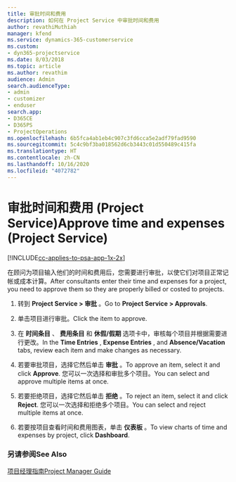 ```yaml
---
title: 审批时间和费用
description: 如何在 Project Service 中审批时间和费用
author: revathiMuthiah
manager: kfend
ms.service: dynamics-365-customerservice
ms.custom:
- dyn365-projectservice
ms.date: 8/03/2018
ms.topic: article
ms.author: revathim
audience: Admin
search.audienceType:
- admin
- customizer
- enduser
search.app:
- D365CE
- D365PS
- ProjectOperations
ms.openlocfilehash: 6b5fca4ab1eb4c907c3fd6cca5e2adf79fad9590
ms.sourcegitcommit: 5c4c9bf3ba018562d6cb3443c01d550489c415fa
ms.translationtype: HT
ms.contentlocale: zh-CN
ms.lasthandoff: 10/16/2020
ms.locfileid: "4072782"
---
```

# <a name="approve-time-and-expenses-project-service"></a><span data-ttu-id="4b41f-103">审批时间和费用 (Project Service)</span><span class="sxs-lookup"><span data-stu-id="4b41f-103">Approve time and expenses (Project Service)</span></span>

[!INCLUDE[cc-applies-to-psa-app-1x-2x](../includes/cc-applies-to-psa-app-1x-2x.md)]

<span data-ttu-id="4b41f-104">在顾问为项目输入他们的时间和费用后，您需要进行审批，以使它们对项目正常记帐或成本计算。</span><span class="sxs-lookup"><span data-stu-id="4b41f-104">After consultants enter their time and expenses for a project, you need to approve them so they are properly billed or costed to projects.</span></span>  
  
1.  <span data-ttu-id="4b41f-105">转到 **Project Service > 审批** 。</span><span class="sxs-lookup"><span data-stu-id="4b41f-105">Go to **Project Service > Approvals**.</span></span>  
  
2.  <span data-ttu-id="4b41f-106">单击项目进行审批。</span><span class="sxs-lookup"><span data-stu-id="4b41f-106">Click the item to approve.</span></span>  
  
3.  <span data-ttu-id="4b41f-107">在 **时间条目** 、 **费用条目** 和 **休假/假期** 选项卡中，审核每个项目并根据需要进行更改。</span><span class="sxs-lookup"><span data-stu-id="4b41f-107">In the **Time Entries** , **Expense Entries** , and **Absence/Vacation** tabs, review each item and make changes as necessary.</span></span>  
  
4.  <span data-ttu-id="4b41f-108">若要审批项目，选择它然后单击 **审批** 。</span><span class="sxs-lookup"><span data-stu-id="4b41f-108">To approve an item, select it and click **Approve**.</span></span> <span data-ttu-id="4b41f-109">您可以一次选择和审批多个项目。</span><span class="sxs-lookup"><span data-stu-id="4b41f-109">You can select and approve multiple items at once.</span></span>  
  
5.  <span data-ttu-id="4b41f-110">若要拒绝项目，选择它然后单击 **拒绝** 。</span><span class="sxs-lookup"><span data-stu-id="4b41f-110">To reject an item, select it and click **Reject**.</span></span> <span data-ttu-id="4b41f-111">您可以一次选择和拒绝多个项目。</span><span class="sxs-lookup"><span data-stu-id="4b41f-111">You can select and reject multiple items at once.</span></span>  
  
6.  <span data-ttu-id="4b41f-112">若要按项目查看时间和费用图表，单击 **仪表板** 。</span><span class="sxs-lookup"><span data-stu-id="4b41f-112">To view charts of time and expenses by project, click **Dashboard**.</span></span>  
  
### <a name="see-also"></a><span data-ttu-id="4b41f-113">另请参阅</span><span class="sxs-lookup"><span data-stu-id="4b41f-113">See Also</span></span>  
 [<span data-ttu-id="4b41f-114">项目经理指南</span><span class="sxs-lookup"><span data-stu-id="4b41f-114">Project Manager Guide</span></span>](../psa/project-manager-guide.md)
